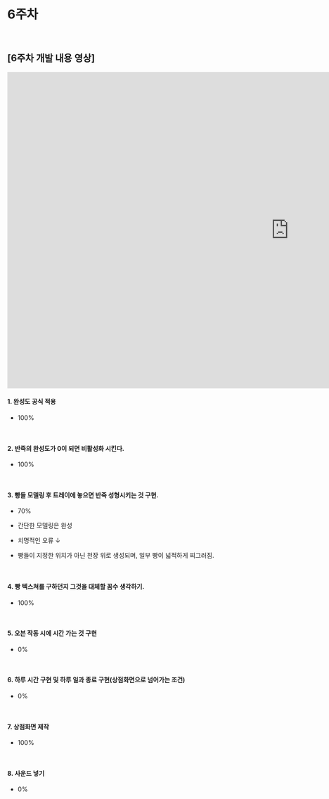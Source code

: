# 6주차

<br>

## [6주차 개발 내용 영상]

<iframe width="1280" height="720" src="https://www.youtube.com/embed/O3IxkcrpCq8" frameborder="0" allow="accelerometer; autoplay; clipboard-write; encrypted-media; gyroscope; picture-in-picture" allowfullscreen></iframe>

<br>

#### 1. 완성도 공식 적용
- 100%

<br>

#### 2. 반죽의 완성도가 0이 되면 비활성화 시킨다.
- 100%

<br>

#### 3. 빵들 모델링 후 트레이에 놓으면 반죽 성형시키는 것 구현.
- 70%
- 간단한 모델링은 완성

- 치명적인 오류 ↓
- 빵들이 지정한 위치가 아닌 천장 위로 생성되며, 일부 빵이 넓적하게 찌그러짐.


<br>

#### 4. 빵 텍스쳐를 구하던지 그것을 대체할 꼼수 생각하기.
- 100%

<br>

#### 5. 오븐 작동 시에 시간 가는 것 구현
- 0%

<br>

#### 6. 하루 시간 구현 및 하루 일과 종료 구현(상점화면으로 넘어가는 조건) 
- 0%

<br>

#### 7. 상점화면 제작
- 100%

<br>

#### 8. 사운드 넣기
- 0%
